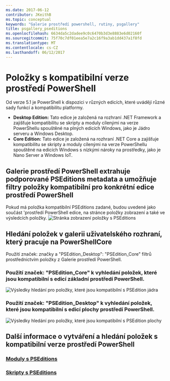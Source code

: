 ```yaml
---
ms.date: 2017-06-12
contributor: JKeithB
ms.topic: conceptual
keywords: "Galerie prostředí powershell, rutiny, psgallery"
title: psgallery_pseditions
ms.openlocfilehash: 6634da5c2dadee9c0c6470b3d3e8883e6d02160f
ms.sourcegitcommit: 75f70c7df01eea5e7a2c16f9a3ab1dd437a1f8fd
ms.translationtype: MT
ms.contentlocale: cs-CZ
ms.lasthandoff: 06/12/2017
---
```

# <a name="items-with-compatible-powershell-editions"></a>Položky s kompatibilní verze prostředí PowerShell
Od verze 5.1 je PowerShell k dispozici v různých edicích, které uvádějí různé sady funkcí a kompatibilitu platformy.

- **Desktop Edition:** Tato edice je založená na rozhraní .NET Framework a zajišťuje kompatibilitu se skripty a moduly cílenými na verze PowerShellu spouštěné na plných edicích Windows, jako je Jádro serveru a Windows Desktop.
- **Core Edition:** Tato edice je založená na rozhraní .NET Core a zajišťuje kompatibilitu se skripty a moduly cílenými na verze PowerShellu spouštěné na edicích Windows s nízkými nároky na prostředky, jako je Nano Server a Windows IoT.

## <a name="powershell-gallery-extracts-supported-pseditions-metadata-and-allows-you-to-filters-the-items-compatible-for-specific-powershell-editions"></a>Galerie prostředí PowerShell extrahuje podporované PSEditions metadata a umožňuje filtry položky kompatibilní pro konkrétní edice prostředí PowerShell

Pokud má položka kompatibilní PSEditions zadané, budou uvedené jako součást 'prostředí PowerShell edice, na stránce položky zobrazení a také ve výsledcích položky.
![Stránka zobrazení položky s PSEditions](Images/ItemDisplayPageWithPSEditions.PNG)

## <a name="search-for-items-in-the-gallery-ui-which-works-on-powershellcore"></a>Hledání položek v galerii uživatelského rozhraní, který pracuje na PowerShellCore
Použití značek: značky a "PSEdition_Desktop": "PSEdition_Core" filtrů prostřednictvím položky z Galerie prostředí PowerShell.

### <a name="use-tagspseditioncore-to-search-items-compatible-with-powershell-core-edition"></a>Použití značek: "PSEdition_Core" k vyhledání položek, které jsou kompatibilní s edicí základní prostředí PowerShell.
![Výsledky hledání pro položky, které jsou kompatibilní s PSEdition jádra](Images/SearchResultsWithPSEditions.PNG)

### <a name="use-tagspseditiondesktop-to-search-items-compatible-with-powershell-desktop-edition"></a>Použití značek: "PSEdition_Desktop" k vyhledání položek, které jsou kompatibilní s edicí plochy prostředí PowerShell.
![Výsledky hledání pro položky, které jsou kompatibilní s PSEdition plochy](Images/SearchResultsWithPSEdition_Desktop.PNG)

## <a name="more-details-on-authoring-and-finding-the-items-with-compatible-powershell-editions"></a>Další informace o vytváření a hledání položek s kompatibilní verze prostředí PowerShell
### <a name="modules-with-pseditionspsgetmodulemodulewithpseditionsupportmd"></a>[Moduly s PSEditions](../psget/module/modulewithpseditionsupport.md)
### <a name="scripts-with-pseditionspsgetscriptscriptwithpseditionsupportmd"></a>[Skripty s PSEditions](../psget/script/scriptwithpseditionsupport.md)

